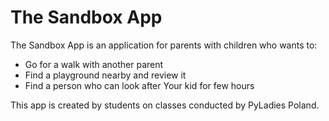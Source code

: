 The Sandbox App
=======

The Sandbox App is an application for parents with children who wants to:
* Go for a walk with another parent
* Find a playground nearby and review it
* Find a person who can look after Your kid for few hours

This app is created by students on classes conducted by PyLadies Poland.